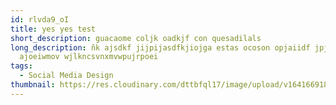 ```yaml
---
id: rlvda9_oI
title: yes yes test
short_description: guacaome coljk oadkjf con quesadilals
long_description: ñk ajsdkf jijpijasdfkjiojga estas ocoson opjaiidf jpjakejkjio
  ajoeiwmov wjlkncsvnxmvwpujrpoei
tags:
  - Social Media Design
thumbnail: https://res.cloudinary.com/dttbfql17/image/upload/v1641669189/image3_m6vnmv.jpg
---
```

